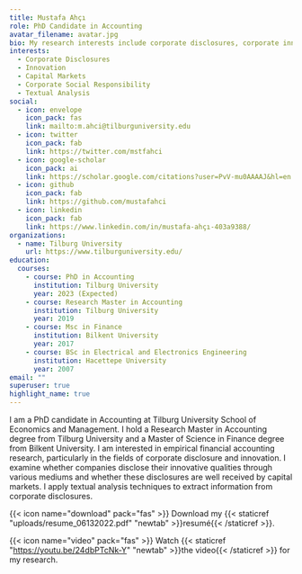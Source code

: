 ```yaml
---
title: Mustafa Ahçı
role: PhD Candidate in Accounting
avatar_filename: avatar.jpg
bio: My research interests include corporate disclosures, corporate innovation, capital markets.
interests:
  - Corporate Disclosures
  - Innovation
  - Capital Markets
  - Corporate Social Responsibility
  - Textual Analysis
social:
  - icon: envelope
    icon_pack: fas
    link: mailto:m.ahci@tilburguniversity.edu
  - icon: twitter
    icon_pack: fab
    link: https://twitter.com/mstfahci
  - icon: google-scholar
    icon_pack: ai
    link: https://scholar.google.com/citations?user=PvV-mu0AAAAJ&hl=en
  - icon: github
    icon_pack: fab
    link: https://github.com/mustafahci
  - icon: linkedin
    icon_pack: fab
    link: https://www.linkedin.com/in/mustafa-ahçı-403a9388/
organizations:
  - name: Tilburg University
    url: https://www.tilburguniversity.edu/
education:
  courses:
    - course: PhD in Accounting
      institution: Tilburg University
      year: 2023 (Expected)
    - course: Research Master in Accounting
      institution: Tilburg University
      year: 2019
    - course: Msc in Finance
      institution: Bilkent University
      year: 2017
    - course: BSc in Electrical and Electronics Engineering
      institution: Hacettepe University
      year: 2007
email: ""
superuser: true
highlight_name: true
---
```


I am a PhD candidate in Accounting at Tilburg University School of Economics and Management.  I hold a Research Master in Accounting degree from Tilburg University and a Master of Science in Finance degree from Bilkent University. I am interested in empirical financial accounting research, particularly in the fields of corporate disclosure and innovation. I examine whether companies disclose their innovative qualities through various mediums and whether these disclosures are well received by capital markets. I apply textual analysis techniques to extract information from corporate disclosures.  


{{< icon name="download" pack="fas" >}} Download my {{< staticref "uploads/resume_06132022.pdf" "newtab" >}}resumé{{< /staticref >}}.

{{< icon name="video" pack="fas" >}} Watch {{< staticref "https://youtu.be/24dbPTcNk-Y" "newtab" >}}the video{{< /staticref >}} for my research.
